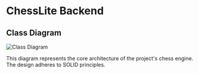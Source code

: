 # ChessLite Backend

## Class Diagram

![Class Diagram](server/class_diagrams/chess_uml_diagram.png)

This diagram represents the core architecture of the project's chess engine. The design adheres to SOLID principles.

